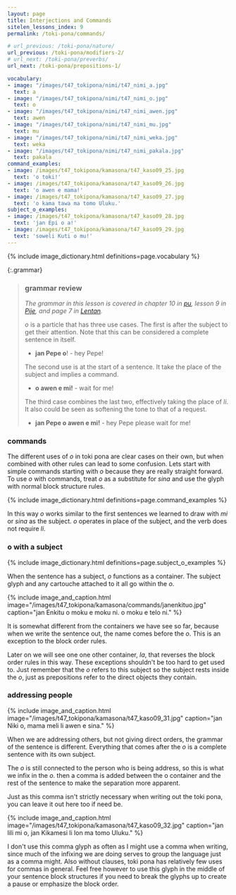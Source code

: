 ```yaml
---
layout: page
title: Interjections and Commands
sitelen_lessons_index: 9
permalink: /toki-pona/commands/

# url_previous: /toki-pona/nature/
url_previous: /toki-pona/modifiers-2/
# url_next: /toki-pona/preverbs/
url_next: /toki-pona/prepositions-1/

vocabulary:
- image: "/images/t47_tokipona/nimi/t47_nimi_a.jpg"
  text: a
- image: "/images/t47_tokipona/nimi/t47_nimi_o.jpg"
  text: o
- image: "/images/t47_tokipona/nimi/t47_nimi_awen.jpg"
  text: awen
- image: "/images/t47_tokipona/nimi/t47_nimi_mu.jpg"
  text: mu
- image: "/images/t47_tokipona/nimi/t47_nimi_weka.jpg"
  text: weka
- image: "/images/t47_tokipona/nimi/t47_nimi_pakala.jpg"
  text: pakala
command_examples:
- image: /images/t47_tokipona/kamasona/t47_kaso09_25.jpg
  text: 'o toki!'
- image: /images/t47_tokipona/kamasona/t47_kaso09_26.jpg
  text: 'o awen e mama!'
- image: /images/t47_tokipona/kamasona/t47_kaso09_27.jpg
  text: 'o kama tawa ma tomo Uluku.'
subject_o_examples:
- image: /images/t47_tokipona/kamasona/t47_kaso09_28.jpg
  text: 'jan Epi o a!'
- image: /images/t47_tokipona/kamasona/t47_kaso09_29.jpg
  text: 'soweli Kuti o mu!'
---
```


{% include image_dictionary.html definitions=page.vocabulary %}

{:.grammar}
>### grammar review
>
>_The grammar in this lesson is covered in chapter 10 in [pu](https://www.amazon.com/dp/B012M1RLXS), lesson 9 in [Pije](http://tokipona.net/tp/janpije/okamasona.php), and page 7 in [Lentan](https://rnd.neocities.org/tokipona/)._
>
> _o_ is a particle that has three use cases.  The first is after the subject to get their attention. Note that this can be considered a complete sentence in itself.
>
>* __jan Pepe o__! - hey Pepe!
>
>The second use is at the start of a sentence. It take the place of the subject and implies a command.
>
>* __o awen e mi!__ - wait for me!
>
>The third case combines the last two, effectively taking the place of _li_. It also could be seen as softening the tone to that of a request.
>
>* __jan Pepe o awen e mi!__ - hey Pepe please wait for me!

### commands

The different uses of _o_ in toki pona are clear cases on their own, but when combined with other rules can lead to some confusion. Lets start with simple commands starting with _o_ because they are really straight forward.  To use _o_ with commands, treat _o_ as a substitute for _sina_ and use the glyph with normal block structure rules.

{% include image_dictionary.html definitions=page.command_examples %}

In this way _o_ works similar to the first sentences we learned to draw with _mi_ or _sina_ as the subject.  _o_ operates in place of the subject, and the verb does not require _li_.

### o with a subject

{% include image_dictionary.html definitions=page.subject_o_examples %}

When the sentence has a subject, _o_ functions as a container. The subject glyph and any cartouche attached to it all go within the _o_.

{% include image_and_caption.html image="/images/t47_tokipona/kamasona/commands/janenkituo.jpg" caption="jan Enkitu o moku e moku ni. o moku e telo ni." %}

It is somewhat different from the containers we have see so far, because when we write the sentence out, the name comes before the _o_. This is an exception to the block order rules.

Later on we will see one one other container, _la_, that reverses the block order rules in this way. These exceptions shouldn't be too hard to get used to.  Just remember that the _o_ refers to this subject so the subject rests inside the _o_, just as prepositions refer to the direct objects they contain.

### addressing people

{% include image_and_caption.html image="/images/t47_tokipona/kamasona/t47_kaso09_31.jpg" caption="jan Niki o, mama meli li awen e sina." %}

When we are addressing others, but not giving direct orders, the grammar of the sentence is different.  Everything that comes after the _o_ is a complete sentence with its own subject.

The _o_ is still connected to the person who is being address, so this is what we infix in the _o_. then a comma is added between the o container and the rest of the sentence to make the separation more apparent.

Just as this comma isn't strictly necessary when writing out the toki pona, you can leave it out here too if need be.

{% include image_and_caption.html image="/images/t47_tokipona/kamasona/t47_kaso09_32.jpg" caption="jan lili mi o, jan Kikamesi li lon ma tomo Uluku." %}

I don't use this comma glyph as often as I might use a comma when writing, since much of the infixing we are doing serves to group the language just as a comma might.  Also without clauses, toki pona has relatively few uses for commas in general.  Feel free however to use this glyph in the middle of your sentence block structures if you need to break the glyphs up to create a pause or emphasize the block order.
